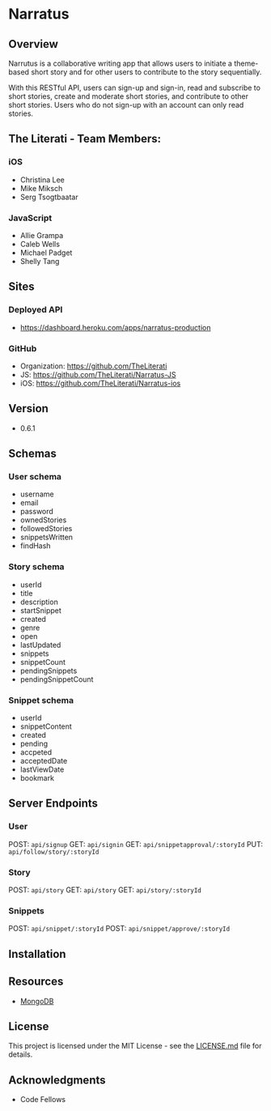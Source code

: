# Narratus

## Overview
Narrutus is a collaborative writing app that allows users to initiate a theme-based short story and for other users to contribute to the story sequentially.

With this RESTful API, users can sign-up and sign-in, read and subscribe to short stories, create and moderate short stories, and contribute to other short stories. Users who do not sign-up with an account can only read stories.

## The Literati - Team Members:
### iOS
* Christina Lee
* Mike Miksch
* Serg Tsogtbaatar

### JavaScript
* Allie Grampa
* Caleb Wells
* Michael Padget
* Shelly Tang

## Sites
### Deployed API  
* https://dashboard.heroku.com/apps/narratus-production
### GitHub
* Organization: https://github.com/TheLiterati
* JS: https://github.com/TheLiterati/Narratus-JS
* iOS: https://github.com/TheLiterati/Narratus-ios
## Version
* 0.6.1

## Schemas
### User schema
  * username
  * email
  * password
  * ownedStories
  * followedStories
  * snippetsWritten
  * findHash

### Story schema
  * userId
  * title
  * description
  * startSnippet
  * created
  * genre
  * open
  * lastUpdated
  * snippets
  * snippetCount
  * pendingSnippets
  * pendingSnippetCount

### Snippet schema
  * userId
  * snippetContent
  * created
  * pending
  * accpeted
  * acceptedDate
  * lastViewDate
  * bookmark

## Server Endpoints
### User
POST: `api/signup`
GET: `api/signin`
GET: `api/snippetapproval/:storyId`
PUT: `api/follow/story/:storyId`

### Story
POST: `api/story`
GET: `api/story`
GET: `api/story/:storyId`

### Snippets
POST: `api/snippet/:storyId`
POST: `api/snippet/approve/:storyId`

## Installation
## Resources
* [MongoDB](https://docs.mongodb.com)

## License
This project is licensed under the MIT License - see the [LICENSE.md](https://github.com/TheLiterati/Narratus-JS/blob/master/LICENSE) file for details.

## Acknowledgments
* Code Fellows

